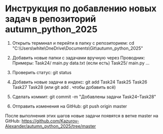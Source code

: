 Инструкция по добавлению новых задач в репозиторий autumn_python_2025
======================================================================

1. Открыть терминал и перейти в папку с репозиторием:
   cd "C:\Users\white\OneDrive\Documents\Git\autumn_python_2025"

2. Добавить новые папки с задачами вручную через Проводник:
   Примеры:
   Task24/
     main.py
     data.txt (если есть)
   Task25/
     main.py
     ...

3. Проверить статус:
   git status

4. Добавить новые задачи в индекс:
   git add Task24 Task25 Task26 Task27 Task28
   (или git add . чтобы добавить всё)

5. Сделать коммит:
   git commit -m "Добавлены задачи Task24–Task28"

6. Отправить изменения на GitHub:
   git push origin master

После выполнения этих шагов новые задачи появятся в ветке master на GitHub:
https://github.com/Kazurov-Alexander/autumn_python_2025/tree/master
